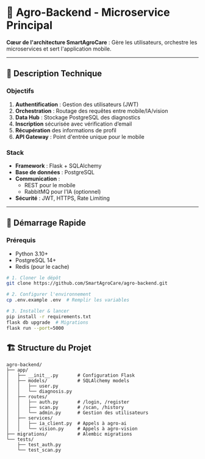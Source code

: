# 🌿 Agro-Backend - Microservice Principal  
**Cœur de l'architecture SmartAgroCare** : Gère les utilisateurs, orchestre les microservices et sert l'application mobile.  

---

## 📌 Description Technique  

### **Objectifs**  
1. **Authentification** : Gestion des utilisateurs (JWT)  
2. **Orchestration** : Routage des requêtes entre mobile/IA/vision  
3. **Data Hub** : Stockage PostgreSQL des diagnostics
4. **Inscription** sécurisée avec vérification d’email
5. **Récupération** des informations de profil
6. **API Gateway** : Point d'entrée unique pour le mobile  

### **Stack**  
- **Framework** : Flask + SQLAlchemy  
- **Base de données** : PostgreSQL  
- **Communication** :  
  - REST pour le mobile  
  - RabbitMQ pour l'IA (optionnel)  
- **Sécurité** : JWT, HTTPS, Rate Limiting  

---

## 🚀 Démarrage Rapide  

### Prérequis  
- Python 3.10+  
- PostgreSQL 14+  
- Redis (pour le cache)  

```bash
# 1. Cloner le dépôt
git clone https://github.com/SmartAgroCare/agro-backend.git

# 2. Configurer l'environnement
cp .env.example .env  # Remplir les variables

# 3. Installer & lancer
pip install -r requirements.txt
flask db upgrade  # Migrations
flask run --port=5000
```

## 🏗 Structure du Projet
```
agro-backend/
├── app/
│   ├── __init__.py       # Configuration Flask
│   ├── models/           # SQLAlchemy models
│   │   ├── user.py
│   │   └── diagnosis.py
│   ├── routes/
│   │   ├── auth.py       # /login, /register
│   │   ├── scan.py       # /scan, /history
│   │   └── admin.py      # Gestion des utilisateurs
│   ├── services/
│   │   ├── ia_client.py  # Appels à agro-ai
│   │   └── vision.py     # Appels à agro-vision
├── migrations/           # Alembic migrations
└── tests/
    ├── test_auth.py
    └── test_scan.py
```
